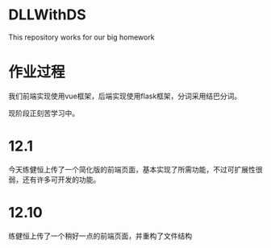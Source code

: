 # DLLWithDS
This repository works for our big homework

# 作业过程

我们前端实现使用vue框架，后端实现使用flask框架，分词采用结巴分词。

现阶段正刻苦学习中。

# 12.1

今天练健恒上传了一个简化版的前端页面，基本实现了所需功能，不过可扩展性很弱，还有许多可开发的功能。

# 12.10

练健恒上传了一个稍好一点的前端页面，并重构了文件结构
